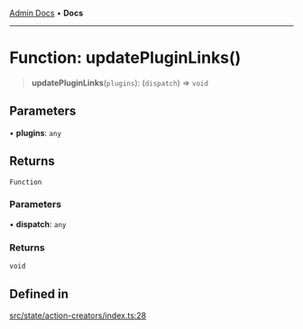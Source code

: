 [Admin Docs](/) • **Docs**

***

# Function: updatePluginLinks()

> **updatePluginLinks**(`plugins`): (`dispatch`) => `void`

## Parameters

• **plugins**: `any`

## Returns

`Function`

### Parameters

• **dispatch**: `any`

### Returns

`void`

## Defined in

[src/state/action-creators/index.ts:28](https://github.com/PalisadoesFoundation/talawa-admin/blob/main/src/state/action-creators/index.ts#L28)
